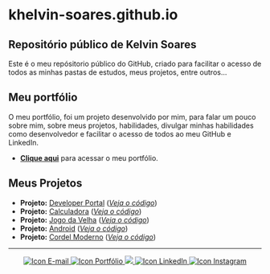 # khelvin-soares.github.io

## Repositório público de Kelvin Soares

Este é o meu repósitorio público do GitHub, criado para facilitar o acesso de todos as minhas pastas de estudos, meus projetos, entre outros...

## Meu portfólio

O meu portfólio, foi um projeto desenvolvido por mim, para falar um pouco sobre mim, sobre meus projetos, habilidades, divulgar minhas habilidades como desenvolvedor e facilitar o acesso de todos ao meu GitHub e LinkedIn.

- <a href="https://khelvin-soares.vercel.app/" target="_blank" rel="external">**Clique aqui**</a> para acessar o meu portfólio.

## Meus Projetos

- **Projeto:** [Developer Portal](https://developersweb-portal.vercel.app/) ([*Veja o código*](https://github.com/khelvin-soares/my-projects/blob/main/developer-portal/index.html))
- **Projeto:** [Calculadora](https://khelvin-soares.github.io/my-projects/calculadora/index.html) ([*Veja o código*](https://github.com/khelvin-soares/my-projects/blob/main/calculadora/index.html))
- **Projeto:** [Jogo da Velha](https://khelvin-soares.github.io/my-projects/jogo-da-velha/index.html) ([*Veja o código*](https://github.com/khelvin-soares/my-projects/blob/main/jogo-da-velha/index.html))
- **Projeto:** [Android](https://khelvin-soares.github.io/my-projects/android/index.html) ([*Veja o código*](https://github.com/khelvin-soares/my-projects/blob/main/android/android.html))
- **Projeto:** [Cordel Moderno](https://khelvin-soares.github.io/my-projects/cordel/index.html) ([*Veja o código*](https://github.com/khelvin-soares/my-projects/blob/main/cordel/index.html))

---

<div align="center">
    <a href="mailto: kelvinsoarescontato@gmail.com" target="_blank" rel="external">
        <img src="https://img.shields.io/badge/Gmail-D14836?style=for-the-badge&logo=gmail&logoColor=white" alt="Icon E-mail">
    </a>
    <a href="https://khelvin-soares.vercel.app/" target="_blank" rel="external">
        <img src="https://img.shields.io/badge/Vercel-000000?style=for-the-badge&logo=vercel&logoColor=white" alt="Icon Portfólio">
    </a>
    <a href="https://github.com/khelvin-soares" target="_blank" rel="external">
        <img src="https://img.shields.io/badge/GitHub-100000?style=for-the-badge&logo=github&logoColor=white" rel="Icon GitHub">
    </a>
    <a href="https://www.linkedin.com/in/khelvin-soares/" target="_blank" rel="external">
        <img src="https://img.shields.io/badge/LinkedIn-0077B5?style=for-the-badge&logo=linkedin&logoColor=white" alt="Icon LinkedIn">
    </a>
    <a href="https://www.instagram.com/khelvin.soares/" target="_blank" rel="external">
        <img src="https://img.shields.io/badge/Instagram-E4405F?style=for-the-badge&logo=instagram&logoColor=white" alt="Icon Instagram">
    </a>
</div>
